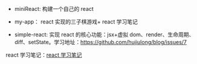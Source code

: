 - miniReact: 构建一个自己的 react

- my-app： react 实现的三子棋游戏+ react 学习笔记

- simple-react: 实现 react 的核心功能：jsx+虚拟 dom、render、生命周期、diff、setState。学习地址：https://github.com/hujiulong/blog/issues/7

react 学习笔记：[react 学习笔记]('./note.md')
